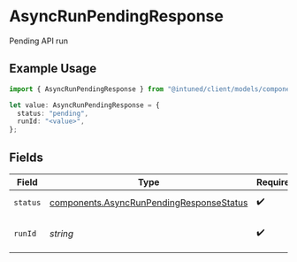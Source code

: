 # AsyncRunPendingResponse

Pending API run

## Example Usage

```typescript
import { AsyncRunPendingResponse } from "@intuned/client/models/components";

let value: AsyncRunPendingResponse = {
  status: "pending",
  runId: "<value>",
};
```

## Fields

| Field                                                                                                | Type                                                                                                 | Required                                                                                             | Description                                                                                          |
| ---------------------------------------------------------------------------------------------------- | ---------------------------------------------------------------------------------------------------- | ---------------------------------------------------------------------------------------------------- | ---------------------------------------------------------------------------------------------------- |
| `status`                                                                                             | [components.AsyncRunPendingResponseStatus](../../models/components/asyncrunpendingresponsestatus.md) | :heavy_check_mark:                                                                                   | The status of the run                                                                                |
| `runId`                                                                                              | *string*                                                                                             | :heavy_check_mark:                                                                                   | run id of the execution                                                                              |